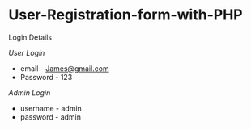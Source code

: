 # User-Registration-form-with-PHP

Login Details

_User Login_
* email - James@gmail.com
* Password - 123

_Admin Login_
* username - admin
* password - admin
